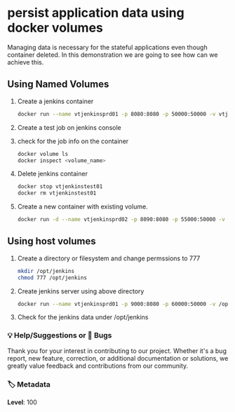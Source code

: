 # persist application data using docker volumes

Managing data is necessary for the stateful applications even though container deleted. In this demonstration we are going to see how can we achieve this. 


## Using Named Volumes 

1. Create a jenkins container 
   ```sh 
   docker run --name vtjenkinsprd01 -p 8080:8080 -p 50000:50000 -v vtjenkinsprd01_jenkins_home_vol:/var/jenkins_home jenkins
   ```
1. Create a test job on jenkins console 

1. check for the job info on the container
   ```sh 
   docker volume ls
   docker inspect <volume_name>
   ```
1. Delete jenkins container 
   ```sh
   docker stop vtjenkinstest01
   docker rm vtjenkinstest01
   ```

1. Create a new container with existing volume. 
   ```sh
   docker run -d --name vtjenkinsprd02 -p 8090:8080 -p 55000:50000 -v vtjenkinsprd01_jenkins_home_vol:/var/jenkins_home jenkins
   ```

## Using host volumes

1. Create a directory or filesystem and change permssions to 777
   ```sh
   mkdir /opt/jenkins
   chmod 777 /opt/jenkins
   ```
1. Create jenkins server using above directory
   ```sh 
   docker run --name vtjenkinsprd01 -p 9000:8080 -p 60000:50000 -v /opt/jenkins:/var/jenkins_home jenkins
   ```

1. Check for the jenkins data under /opt/jenkins

### 💡 Help/Suggestions or 🐛 Bugs

Thank you for your interest in contributing to our project. Whether it's a bug report, new feature, correction, or additional documentation or solutions, we greatly value feedback and contributions from our community.

### 🏷️ Metadata

**Level**: 100

